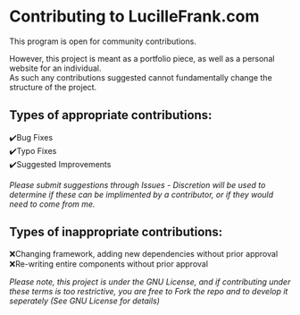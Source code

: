 # Contributing to LucilleFrank.com

This program is open for community contributions.  
  
However, this project is meant as a portfolio piece, as well as a personal website for an individual.  
As such any contributions suggested cannot fundamentally change the structure of the project.

## Types of appropriate contributions:  
:heavy_check_mark:Bug Fixes  
:heavy_check_mark:Typo Fixes  
:heavy_check_mark:Suggested Improvements  
  
*Please submit suggestions through Issues - Discretion will be used to determine if these can be implimented by a contributor, or if they would need to come from me.*

## Types of inappropriate contributions:
:x:Changing framework, adding new dependencies without prior approval  
:x:Re-writing entire components without prior approval

*Please note, this project is under the GNU License, and if contributing under these terms is too restrictive, you are free to Fork the repo and to develop it seperately*
*(See GNU License for details)*
